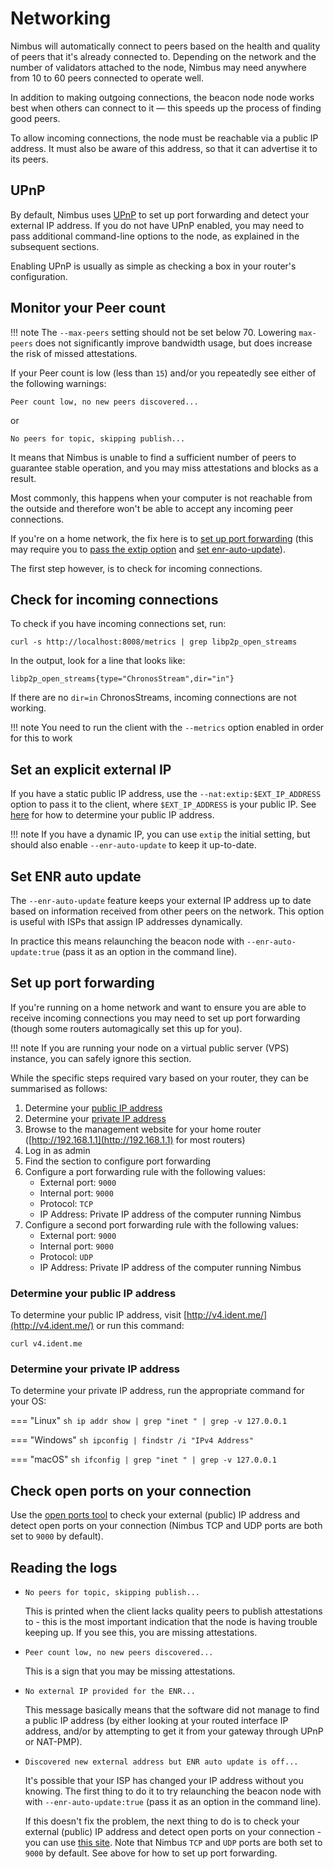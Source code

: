 # Networking

Nimbus will automatically connect to peers based on the health and quality of peers that it's already connected to.
Depending on the network and the number of validators attached to the node, Nimbus may need anywhere from 10 to 60 peers connected to operate well.

In addition to making outgoing connections, the beacon node node works best when others can connect to it — this speeds up the process of finding good peers.

To allow incoming connections, the node must be reachable via a public IP address.
It must also be aware of this address, so that it can advertise it to its peers.

## UPnP

By default, Nimbus uses [UPnP](https://en.wikipedia.org/wiki/Universal_Plug_and_Play) to set up port forwarding and detect your external IP address.
If you do not have UPnP enabled, you may need to pass additional command-line options to the node, as explained in the subsequent sections.

Enabling UPnP is usually as simple as checking a box in your router's configuration.

## Monitor your Peer count

!!! note
    The `--max-peers` setting should not be set below 70.
    Lowering `max-peers` does not significantly improve bandwidth usage, but does increase the risk of missed attestations.

If your Peer count is low (less than `15`) and/or you repeatedly see either of the following warnings:

`Peer count low, no new peers discovered...`

or

`No peers for topic, skipping publish...`

It means that Nimbus is unable to find a sufficient number of peers to guarantee stable operation, and you may miss attestations and blocks as a result.

Most commonly, this happens when your computer is not reachable from the outside and therefore won't be able to accept any incoming peer connections.

If you're on a home network, the fix here is to [set up port forwarding](./networking.md#set-up-port-forwarding) (this may require you to [pass the extip option](./networking.md#pass-the-extip-option) and [set enr-auto-update](./networking.md#set-enr-auto-update)).

The first step however, is to check for incoming connections.

## Check for incoming connections

To check if you have incoming connections set, run:

<!-- TODO: It would be very sweet if we can create some kind of CI tests that verify that these instructions work -->

```
curl -s http://localhost:8008/metrics | grep libp2p_open_streams
```

In the output, look for a line that looks like:

```
libp2p_open_streams{type="ChronosStream",dir="in"}
```

If there are no `dir=in` ChronosStreams, incoming connections are not working.

!!! note
    You need to run the client with the `--metrics` option enabled in order for this to work

## Set an explicit external IP

If you have a static public IP address, use the `--nat:extip:$EXT_IP_ADDRESS` option to pass it to the client,  where `$EXT_IP_ADDRESS` is your public IP.
See [here](./networking.md#determine-your-public-ip-address) for how to determine your public IP address.

!!! note
    If you have a dynamic IP, you can use `extip` the initial setting, but should also enable `--enr-auto-update` to keep it up-to-date.

## Set ENR auto update

The `--enr-auto-update` feature keeps your external IP address up to date based on information received from other peers on the network.
This option is useful with ISPs that assign IP addresses dynamically.

In practice this means relaunching the beacon node with `--enr-auto-update:true` (pass it as an option in the command line).

## Set up port forwarding

If you're running on a home network and want to ensure you are able to receive incoming connections you may need to set up port forwarding (though some routers automagically set this up for you).

!!! note
    If you are running your node on a virtual public server (VPS) instance, you can safely ignore this section.

While the specific steps required vary based on your router, they can be summarised as follows:

1. Determine your [public IP address](./networking.md#determine-your-public-ip-address)
2. Determine your [private IP address](./networking.md#determine-your-private-ip-address)
3. Browse to the management website for your home router ([http://192.168.1.1](http://192.168.1.1) for most routers)
4. Log in as admin
5. Find the section to configure port forwarding
6. Configure a port forwarding rule with the following values:
    - External port: `9000`
    - Internal port: `9000`
    - Protocol: `TCP`
    - IP Address: Private IP address of the computer running Nimbus
7. Configure a second port forwarding rule with the following values:
    - External port: `9000`
    - Internal port: `9000`
    - Protocol: `UDP`
    - IP Address: Private IP address of the computer running Nimbus

### Determine your public IP address

To determine your public IP address, visit [http://v4.ident.me/](http://v4.ident.me/) or run this command:

```
curl v4.ident.me
```

### Determine your private IP address

To determine your private IP address, run the appropriate command for your OS:

=== "Linux"
    ```sh
    ip addr show | grep "inet " | grep -v 127.0.0.1
    ```

=== "Windows"
    ```sh
    ipconfig | findstr /i "IPv4 Address"
    ```

=== "macOS"
    ```sh
    ifconfig | grep "inet " | grep -v 127.0.0.1
    ```

## Check open ports on your connection

Use the [open ports tool](https://www.yougetsignal.com/tools/open-ports/) to check your external (public) IP address and detect open ports on your connection (Nimbus TCP and UDP ports are both set to `9000` by default).

## Reading the logs

- `No peers for topic, skipping publish...`

    This is printed when the client lacks quality peers to publish attestations to - this is the most important indication that the node is having trouble keeping up.
    If you see this, you are missing attestations.

- `Peer count low, no new peers discovered...`

    This is a sign that you may be missing attestations.

- `No external IP provided for the ENR...`

    This message basically means that the software did not manage to find a public IP address (by either looking at your routed interface IP address, and/or by attempting to get it from your gateway through UPnP or NAT-PMP).

- `Discovered new external address but ENR auto update is off...`

    It's possible that your ISP has changed your IP address without you knowing.
    The first thing to do it to try relaunching the beacon node with with `--enr-auto-update:true` (pass it as an option in the command line).

    If this doesn't fix the problem, the next thing to do is to check your external (public) IP address and detect open ports on your connection - you can use [this site](https://www.yougetsignal.com/tools/open-ports/ ).
    Note that Nimbus `TCP` and `UDP` ports are both set to `9000` by default.
    See above for how to set up port forwarding.

